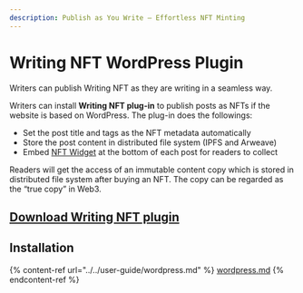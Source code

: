 ```yaml
---
description: Publish as You Write – Effortless NFT Minting
---
```


# Writing NFT WordPress Plugin

Writers can publish Writing NFT as they are writing in a seamless way.

Writers can install **Writing NFT plug-in** to publish posts as NFTs if the website is based on WordPress. The plug-in does the followings:

* Set the post title and tags as the NFT metadata automatically
* Store the post content in distributed file system (IPFS and Arweave)
* Embed [NFT Widget](collect-writing-nft/nft-widget.md) at the bottom of each post for readers to collect

Readers will get the access of an immutable content copy which is stored in distributed file system after buying an NFT. The copy can be regarded as the “true copy” in Web3.

## [Download Writing NFT plugin](https://wordpress.org/plugins/likecoin/)

## Installation

{% content-ref url="../../user-guide/wordpress.md" %}
[wordpress.md](../../user-guide/wordpress.md)
{% endcontent-ref %}
